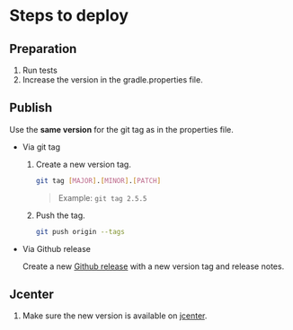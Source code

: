 # Steps to deploy
## Preparation
1. Run tests
3. Increase the version in the gradle.properties file.
## Publish
Use the **same version** for the git tag as in the properties file.
- Via git tag
    1. Create a new version tag.
       ```bash
       git tag [MAJOR].[MINOR].[PATCH]
       ```
       > Example: `git tag 2.5.5`
    2. Push the tag.
       ```bash
       git push origin --tags
       ```
- Via Github release 

  Create a new [Github release](https://github.com/configcat/android-sdk/releases) with a new version tag and release notes.

## Jcenter
1. Make sure the new version is available on [jcenter](https://bintray.com/configcat/releases/configcat-android-client).